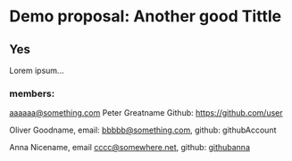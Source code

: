 # Demo proposal: Another good Tittle

## Yes

Lorem ipsum...

### members:

aaaaaa@something.com Peter Greatname Github: https://github.com/user

Oliver Goodname, email: bbbbb@something.com, github: githubAccount

Anna Nicename, email cccc@somewhere.net, github: [githubanna]( https://github.com/anna)
